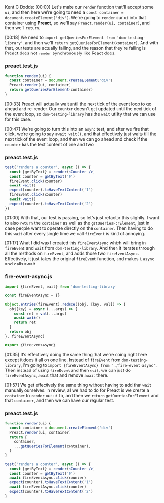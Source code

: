 Kent C Dodds: [00:00] Let's make our `render` function that'll accept some `ui`, and then here we're going to need a `const container = document.createElement('div')`. We're going to `render` our `ui` into that container using **Preact**, so we'll say `Preact.render(ui, container)`, and then we'll `return`.

[00:18] We need to `import getQueriesForElement from 'dom-testing-library'`, and then we'll `return getQueriesForElement(container)`. And with that, our tests are actually failing, and the reason that they're failing is Preact does not `render` synchronously like React does.

### preact.test.js
```jsx
function rendex(ui) {
  const container = document.createElement('div')
  Preact.render(ui, container)
  return getQueriesForElement(container)
}
```

[00:33] Preact will actually wait until the next tick of the event loop to go ahead and re-render. Our `counter` doesn't get updated until the next tick of the event loop, so `dom-testing-library` has the `wait` utility that we can use for this case.

[00:47] We're going to turn this into an `async` test, and after we fire that click, we're going to say `await wait()`, and that effectively just waits till the next tick of the event loop, and then we can go ahead and check if the `counter` has the text content of one and two.

### preact.test.js
```jsx
test('renders a counter', async () => {
  const {getByText} = render(<Counter />)
  const counter = getByText('0')
  fireEvent.click(counter)
  await wait()
  expect(counter).toHaveTextContent('1')
  fireEvent.click(counter)
  await wait()
  expect(counter).toHaveTextContent('2')
})
```

[01:00] With that, our test is passing, so let's just refactor this slightly. I want to also `return` the `container` as well as the `getQueriesForElement`, just in case people want to operate directly on the `container`. Then having to do this `wait` after every single time we call `fireEvent` is kind of annoying.

[01:17] What I did was I created this `fireEventAsync` which will bring in `fireEvent` and `wait` from `dom-testing-library`. And then it iterates through all the methods on `fireEvent`, and adds those two `fireEventAsync`. Effectively, it just takes the original `fireEvent` function, and makes it `async` and calls await.

### fire-event-async.js
```jsx
import {fireEvent, wait} from 'dom-testing-library'

const fireEventAsync = {}

Object.entries(fireEvent).reduce((obj, [key, val]) => {
  obj[key] = async (...args) => {
    const ret = val(...args)
    await wait()
    return ret
  }
  return obj
}, fireEventAsync)

export {fireEventAsync}
```

[01:35] It's effectively doing the same thing that we're doing right here except it does it all on one line. Instead of `fireEvent` from `dom-testing-library`, I'm going to `import {fireEventAsync} from './fire-event-async'`. Then instead of using `fireEvent` and then `wait`, we can just do `fireEventAsync`, `await` that and remove `await` there.

[01:57] We get effectively the same thing without having to add that `wait` manually ourselves. In review, all we had to do for Preact is we create a `container` to `render` our `ui` to, and then we `return` `getQueriesForElement` and that `container`, and then we can have our regular test.

### preact.test.js
```jsx
function render(ui) {
  const container = document.createElement('div')
  Preact.render(ui, container)
  return {
    container,
    ...getQueriesForElement(container),
  }
}

test('renders a counter', async () => {
  const {getByText} = render(<Counter />)
  const counter = getByText('0')
  await fireEventAsync.click(counter)
  expect(counter).toHaveTextContent('1')
  await fireEventAsync.click(counter)
  expect(counter).toHaveTextContent('2')
}
```
